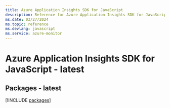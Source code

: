 ```yaml
---
title: Azure Application Insights SDK for JavaScript
description: Reference for Azure Application Insights SDK for JavaScript
ms.date: 03/27/2024
ms.topic: reference
ms.devlang: javascript
ms.service: azure-monitor
---
```

# Azure Application Insights SDK for JavaScript - latest
## Packages - latest
[!INCLUDE [packages](application-insights-index.md)]